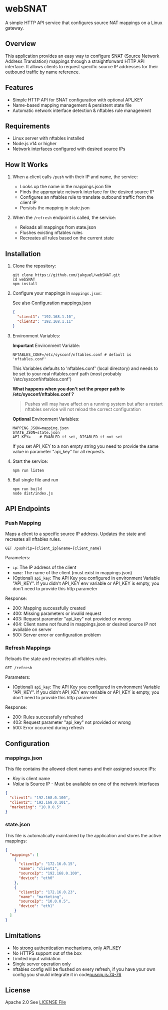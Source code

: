 # webSNAT
A simple HTTP API service that configures source NAT mappings on a Linux gateway.

## Overview
This application provides an easy way to configure SNAT (Source Network Address Translation) mappings through a straightforward HTTP API interface. It allows clients to request specific source IP addresses for their outbound traffic by name reference.

## Features
- Simple HTTP API for SNAT configuration with optional API_KEY
- Name-based mapping management & persistent state file
- Automatic network interface detection & nftables rule management

## Requirements
- Linux server with nftables installed
- Node.js v14 or higher
- Network interfaces configured with desired source IPs

## How It Works

1. When a client calls `/push` with their IP and name, the service:
   - Looks up the name in the mappings.json file
   - Finds the appropriate network interface for the desired source IP
   - Configures an nftables rule to translate outbound traffic from the client IP
   - Persists the mapping in state.json

2. When the `/refresh` endpoint is called, the service:
   - Reloads all mappings from state.json
   - Flushes existing nftables rules
   - Recreates all rules based on the current state


## Installation

1. Clone the repository:
   ```
   git clone https://github.com/jakguel/webSNAT.git
   cd webSNAT
   npm install
   ```


2. Configure your mappings in `mappings.json`:

   See also [Configuration  mappings.json ](#mappings.json)
   ```json
   {
     "client1": "192.168.1.10",
     "client2": "192.168.1.11"
   }
   ```


3. Environment Variables:

    **Important** Environment Variable:
    ```
    NFTABLES_CONF=/etc/sysconf/nftables.conf # default is 'nftables.conf'
    ```
    This Variables defaults to 'nftables.conf' (local directory) and needs to be set to your real nftables.conf path (most probably '/etc/sysconf/nftables.conf')

    **What happens when you don't set the proper path to /etc/sysconf/nftables.conf ?**

    > Pushes will may have affect on a running system but after a restart nftables service will not reload the correct configuration

    **Optional** Environment Variables:
    ```
    MAPPING_JSON=mapping.json
    STATE_JSON=state.json
    API_KEY=    # ENABLED if set, DISABLED if not set
    ```
    If you set API_KEY to a non empty string you need to provide the same value in parameter "api_key" for all requests.

4. Start the service:
   ```
   npm run listen
   ```
5. Buil single file and run
   ```
   npm run build
   node dist/index.js
   ```


## API Endpoints

### Push Mapping

Maps a client to a specific source IP address.
Updates the state and recreates all nftables rules.

```
GET /push?ip={client_ip}&name={client_name}
```

Parameters:
- `ip`: The IP address of the client
- `name`: The name of the client (must exist in mappings.json)
- (Optional) `api_key`:  The API Key you configured in environment Variable "API_KEY". If you didn't API_KEY env variable or API_KEY is empty, you don't need to provide this http parameter

Response:
- 200: Mapping successfully created
- 400: Missing parameters or invalid request
- 403: Request parameter "api_key" not provided or wrong
- 404: Client name not found in mappings.json or desired source IP not available on server
- 500: Server error or configuration problem

### Refresh Mappings

Reloads the state and recreates all nftables rules.

```
GET /refresh
```

Parameters:
- (Optional) `api_key`:  The API Key you configured in environment Variable "API_KEY". If you didn't API_KEY env variable or API_KEY is empty, you don't need to provide this http parameter

Response:
- 200: Rules successfully refreshed
- 403: Request parameter "api_key" not provided or wrong
- 500: Error occurred during refresh

## Configuration

### mappings.json

This file contains the allowed client names and their assigned source IPs:
* _Key_ is client name
* _Value_ is Source IP - Must be available on one of the network interfaces
```json
{
  "client1": "192.168.0.100",
  "client2": "192.168.0.101",
  "marketing": "10.0.0.5"
}
```


### state.json

This file is automatically maintained by the application and stores the active mappings:

```json
{
  "mappings": [
    {
      "clientIp": "172.16.0.15",
      "name": "client1",
      "sourceIp": "192.168.0.100",
      "device": "eth0"
    },
    {
      "clientIp": "172.16.0.23",
      "name": "marketing",
      "sourceIp": "10.0.0.5",
      "device": "eth1"
    }
  ]
}
```

## Limitations
- No strong authentication mechanisms, only API_KEY
- No HTTPS support out of the box
- Limited input validation
- Single server operation only
- nftables config will be flushed on every refresh, if you have your own config you should integrate it in code[pusnip.js:74-76](/pushnip.js)

## License
Apache 2.0
See [LICENSE File](/LICENSE)
